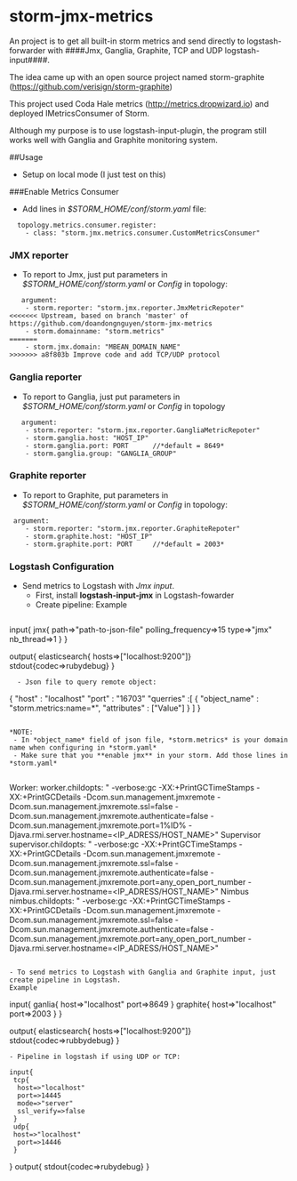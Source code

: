 # storm-jmx-metrics

An project is to get all built-in storm metrics and send directly to logstash-forwarder with ####Jmx, Ganglia, Graphite, TCP and UDP logstash-input####.

The idea came up with an open source project named storm-graphite (https://github.com/verisign/storm-graphite)

This project used Coda Hale metrics (http://metrics.dropwizard.io) and deployed IMetricsConsumer of Storm.

Although my purpose is to use logstash-input-plugin, the program still works well with Ganglia and Graphite monitoring system.

##Usage
- Setup on local mode (I just test on this)

###Enable Metrics Consumer
- Add lines in *$STORM_HOME/conf/storm.yaml* file:
```
  topology.metrics.consumer.register:
    - class: "storm.jmx.metrics.consumer.CustomMetricsConsumer"
  ```
### JMX reporter
- To report to Jmx, just put parameters in *$STORM_HOME/conf/storm.yaml* or *Config* in topology:
```  
   argument:
    - storm.reporter: "storm.jmx.reporter.JmxMetricRepoter"
<<<<<<< Upstream, based on branch 'master' of https://github.com/doandongnguyen/storm-jmx-metrics
    - storm.domainname: "storm.metrics"
=======
    - storm.jmx.domain: "MBEAN_DOMAIN_NAME"
>>>>>>> a8f803b Improve code and add TCP/UDP protocol
```
### Ganglia reporter
- To report to Ganglia, just put parameters in *$STORM_HOME/conf/storm.yaml* or *Config* in topology
```
   argument:
    - storm.reporter: "storm.jmx.reporter.GangliaMetricRepoter"
    - storm.ganglia.host: "HOST_IP"
    - storm.ganglia.port: PORT 		//*default = 8649*
    - storm.ganglia.group: "GANGLIA_GROUP"
```
### Graphite reporter
- To report to Graphite, put parameters in *$STORM_HOME/conf/storm.yaml* or *Config* in topology:
```
 argument:
	- storm.reporter: "storm.jmx.reporter.GraphiteRepoter"
	- storm.graphite.host: "HOST_IP"
	- storm.graphite.port: PORT		//*default = 2003*
```	
### Logstash Configuration
- Send metrics to Logstash with *Jmx input*.
   - First, install **logstash-input-jmx** in Logstash-fowarder
   - Create pipeline: Example
  ```
 input{
   jmx{
       path=>"path-to-json-file"
       polling_frequency=>15
       type=>"jmx"
       nb_thread=>1
   }
}

output{
   elasticsearch{ hosts=>["localhost:9200"]}
   stdout{codec=>rubydebug}
}
 ```
   - Json file to query remote object:
  ```
  {
  "host" : "localhost"
  "port" : "16703"
  "querries" :[
    {
      "object_name" : "storm.metrics:name=*",
      "attributes" : ["Value"]
    } ]
}
  ```
 
*NOTE: 
   - In *object_name* field of json file, *storm.metrics* is your domain name when configuring in *storm.yaml*
   - Make sure that you **enable jmx** in your storm. Add those lines in *storm.yaml*
   
   ```
   Worker:
 worker.childopts: " -verbose:gc -XX:+PrintGCTimeStamps -XX:+PrintGCDetails -Dcom.sun.management.jmxremote -Dcom.sun.management.jmxremote.ssl=false -Dcom.sun.management.jmxremote.authenticate=false -Dcom.sun.management.jmxremote.port=1%ID%  -Djava.rmi.server.hostname=<IP_ADRESS/HOST_NAME>"
   Supervisor
supervisor.childopts: " -verbose:gc -XX:+PrintGCTimeStamps -XX:+PrintGCDetails -Dcom.sun.management.jmxremote -Dcom.sun.management.jmxremote.ssl=false -Dcom.sun.management.jmxremote.authenticate=false -Dcom.sun.management.jmxremote.port=any_open_port_number -Djava.rmi.server.hostname=<IP_ADRESS/HOST_NAME>"
   Nimbus
 nimbus.childopts: " -verbose:gc -XX:+PrintGCTimeStamps -XX:+PrintGCDetails -Dcom.sun.management.jmxremote -Dcom.sun.management.jmxremote.ssl=false -Dcom.sun.management.jmxremote.authenticate=false -Dcom.sun.management.jmxremote.port=any_open_port_number -Djava.rmi.server.hostname=<IP_ADRESS/HOST_NAME>"
   ```

- To send metrics to Logstash with Ganglia and Graphite input, just create pipeline in Logstash.
  Example
```
 input{
   ganlia{
       host=>"localhost"
       port=>8649
   }
   graphite{
   	   host=>"localhost"
   	   port=>2003
   }
}

output{
   elasticsearch{ hosts=>["localhost:9200"]}
   stdout{codec=>rubbydebug}
}
 ```
- Pipeline in logstash if using UDP or TCP:
```
	input{
	 tcp{
	  host=>"localhost"
	  port=>14445
	  mode=>"server"
	  ssl_verify=>false
	 }
	 udp{
 	 host=>"localhost"
      port=>14446
     }
   }
	output{
	 stdout{codec=>rubydebug}
	}
```

